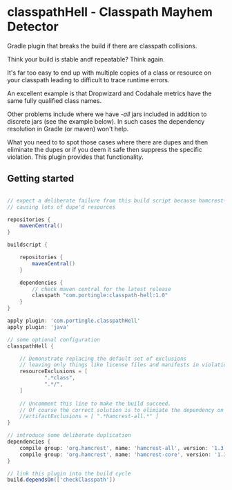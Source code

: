 # classpathHell - Classpath Mayhem Detector

Gradle plugin that breaks the build if there are classpath collisions.

Think your build is stable andf repeatable? Think again.

It's far too easy to end up with multiple copies of a class or resource on your classpath leading to difficult to trace runtime errors. 

An excellent example is that Dropwizard and Codahale metrics have the same fully qualified class names.

Other problems include where we have _-all_ jars included in addition to discrete jars (see the example below). In such cases the dependency resolution in Gradle (or maven) won't help.

What you need to to spot those cases where there are dupes and then eliminate the dupes or if you deem it safe then suppress the specific violation. This plugin provides that functionality.

## Getting started

```gradle

// expect a deliberate failure from this build script because hamcrest-all contains hamcrest-core
// causing lots of dupe'd resources

repositories {
    mavenCentral()
}

buildscript {

    repositories {
        mavenCentral()
    }

    dependencies {
        // check maven central for the latest release
        classpath "com.portingle:classpath-hell:1.0"
    }
}

apply plugin: 'com.portingle.classpathHell'
apply plugin: 'java'

// some optional configuration
classpathHell {

    // Demonstrate replacing the default set of exclusions
    // leaving only things like license files and manifests in violation
    resourceExclusions = [
            ".*class",
            ".*/",
    ]
    
    // Uncomment this line to make the build succeed.
    // Of course the correct solution is to elimiate the dependency on the hamcrest-all jar
    //artifactExclusions = [ ".*hamcrest-all.*" ]
}

// introduce some deliberate duplication
dependencies {
    compile group: 'org.hamcrest', name: 'hamcrest-all', version: '1.3'
    compile group: 'org.hamcrest', name: 'hamcrest-core', version: '1.3'
}

// link this plugin into the build cycle
build.dependsOn(['checkClasspath'])

```
